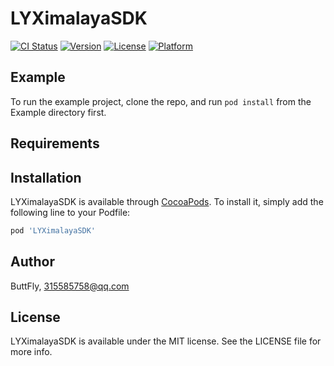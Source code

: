 # LYXimalayaSDK

[![CI Status](https://img.shields.io/travis/ButtFly/LYXimalayaSDK.svg?style=flat)](https://travis-ci.org/ButtFly/LYXimalayaSDK)
[![Version](https://img.shields.io/cocoapods/v/LYXimalayaSDK.svg?style=flat)](https://cocoapods.org/pods/LYXimalayaSDK)
[![License](https://img.shields.io/cocoapods/l/LYXimalayaSDK.svg?style=flat)](https://cocoapods.org/pods/LYXimalayaSDK)
[![Platform](https://img.shields.io/cocoapods/p/LYXimalayaSDK.svg?style=flat)](https://cocoapods.org/pods/LYXimalayaSDK)

## Example

To run the example project, clone the repo, and run `pod install` from the Example directory first.

## Requirements

## Installation

LYXimalayaSDK is available through [CocoaPods](https://cocoapods.org). To install
it, simply add the following line to your Podfile:

```ruby
pod 'LYXimalayaSDK'
```

## Author

ButtFly, 315585758@qq.com

## License

LYXimalayaSDK is available under the MIT license. See the LICENSE file for more info.
